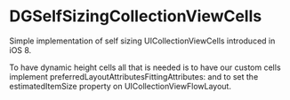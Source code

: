 DGSelfSizingCollectionViewCells
===============================

Simple implementation of self sizing UICollectionViewCells introduced in iOS 8. 

To have dynamic height cells all that is needed is to have our custom cells implement preferredLayoutAttributesFittingAttributes: and to set the estimatedItemSize property on UICollectionViewFlowLayout.
